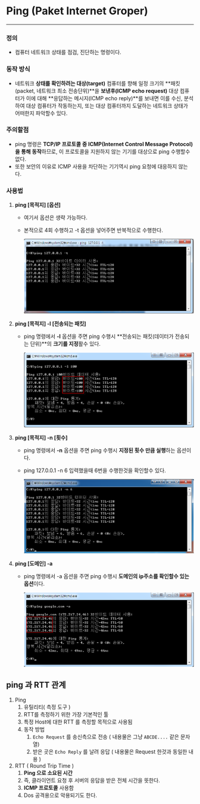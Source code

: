 # Ping (Paket Internet Groper)

---

>

### 정의

- 컴퓨터 네트워크 상태를 점검, 진단하는 명령이다. 

### 동작 방식 

- 네트워크 **상태를 확인하려는 대상(target)** 컴퓨터를 향해 일정 크기의 **패킷(packet, 네트워크 최소 전송단위)**을 **보낸후(ICMP echo request)** 대상 컴퓨터가 이에 대해 **응답하는 메시지(ICMP echo reply)**를 보내면 이를 수신, 분석하여 대상 컴퓨터가 작동하는지, 또는 대상 컴퓨터까지 도달하는 네트워크 상태가 어떠한지 파악할수 있다.

### 주의할점

- ping 명령은 **TCP/IP 프로토콜 중 ICMP(Internet Control Message Protocol)을 통해 동작**하므로, 이 프로토콜을 지원하지 않는 기기를 대상으로 ping 수행할수 없다.
- 또한 보안의 이유로 ICMP 사용을 차단하는 기기역시 ping 요청에 대응하지 않는다. 

### 사용법

1. **ping [목적지] [옵션]**

   - 여기서 옵션은 생략 가능하다. 

   - 본적으로 4회 수행하고 -t 옵션을 넣어주면 반복적으로 수행한다. 

     <img src="./images/ping이용방법1.png" width="500">

2. **ping [목적지] -l [전송되는 패킷]**

   - ping 명령에서 **-l** 옵션을 주면 ping 수행시 **전송되는 패킷(데이터가 전송되는 단위)**의 **크기를 지정**활수 있다. 

     <img src="./images/ping이용방법2.png" width="500">

3. **ping [목적지] -n [횟수]**

   - ping 명령에서 **-n** 옵션을 주면 ping 수행시 **지정된 횟수 만큼 실행**하는 옵션이다. 

   - ping 127.0.0.1 -n 6 입력했을때 6번을 수행한것을 확인할수 있다. 

     <img src="./images/ping이용방법3.png" width="500">

4. **ping [도메인] -a**

   - ping 명령에서 -a 옵션을 주면 ping 수행시 **도메인의 ip주소를 확인할수 있는 옵션**이다. 

     <img src="./images/ping이용방법4.png" width="500">

## ping 과 RTT 관계 

1. Ping
   1. 유틸리티( 측정 도구 )
   2. RTT를 측정하기 위한 가장 기본적인 툴 
   3. 특정 Host에 대한 RTT 를 측정할 목적으로 사용됨 
   4. 동작 방법
      1. `Echo Request` 를 송신측으로 전송 ( 내용물은 그냥 `ABCDE....` 같은 문자열)
      2. 받은 곳은 `Echo Reply` 를 날려 응답 ( 내용물은 Request 한것과 동일한 내용 )
2. RTT ( Round Trip Time )
   1. **Ping 으로 소요된 시간** 
   2. 즉, 클라이언트 요청 후 서버의 응답을 받은 전체 시간을 뜻한다. 
   3. **ICMP 프로토콜** 사용함 
   4. Dos 공격용으로 악용되기도 한다.   